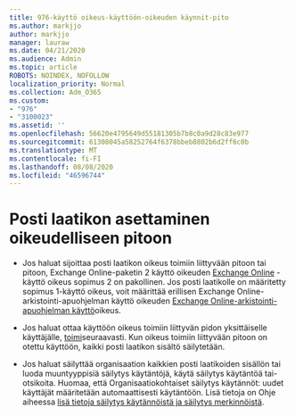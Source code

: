 ```yaml
---
title: 976-käyttö oikeus-käyttöön-oikeuden käynnit-pito
ms.author: markjjo
author: markjjo
manager: lauraw
ms.date: 04/21/2020
ms.audience: Admin
ms.topic: article
ROBOTS: NOINDEX, NOFOLLOW
localization_priority: Normal
ms.collection: Adm_O365
ms.custom:
- "976"
- "3100023"
ms.assetid: ''
ms.openlocfilehash: 56620e4795649d55181305b7b8c0a9d28c83e977
ms.sourcegitcommit: 61308045a58252764f6378bbeb8802b6d2ff6c0b
ms.translationtype: MT
ms.contentlocale: fi-FI
ms.lasthandoff: 08/08/2020
ms.locfileid: "46596744"
---
```

# <a name="place-a-mailbox-on-legal-hold"></a>Posti laatikon asettaminen oikeudelliseen pitoon

- Jos haluat sijoittaa posti laatikon oikeus toimiin liittyvään pitoon tai pitoon, Exchange Online-paketin 2 käyttö oikeuden [Exchange Online](https://docs.microsoft.com/office365/servicedescriptions/office-365-platform-service-description/office-365-plan-options) -käyttö oikeus sopimus 2 on pakollinen. Jos posti laatikolle on määritetty sopimus 1-käyttö oikeus, voit määrittää erillisen Exchange Online-arkistointi-apuohjelman käyttö oikeuden [Exchange Online-arkistointi-apuohjelman käyttö](https://docs.microsoft.com/office365/servicedescriptions/exchange-online-archiving-service-description)oikeus.

- Jos haluat ottaa käyttöön oikeus toimiin liittyvän pidon yksittäiselle käyttäjälle, [toimi](https://docs.microsoft.com/microsoft-365/compliance/create-a-litigation-hold)seuraavasti. Kun oikeus toimiin liittyvään pitoon on otettu käyttöön, kaikki posti laatikon sisältö säilytetään.

- Jos haluat säilyttää organisaation kaikkien posti laatikoiden sisällön tai luoda muuntyyppisiä säilytys käytäntöjä, käytä säilytys käytäntöä tai-otsikoita. Huomaa, että Organisaatiokohtaiset säilytys käytännöt: uudet käyttäjät määritetään automaattisesti käytäntöön. Lisä tietoja on Ohje aiheessa [lisä tietoja säilytys käytännöistä ja säilytys merkinnöistä](https://docs.microsoft.com/microsoft-365/compliance/retention-policies#applying-a-retention-policy-to-an-entire-organization-or-specific-locations). 
